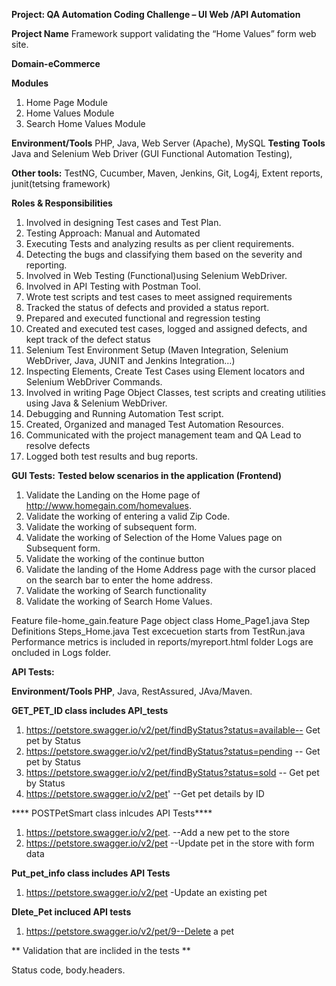 
**Project: QA Automation Coding Challenge – UI Web /API Automation**

**Project Name**
Framework support validating the “Home Values” form web site.

**Domain-eCommerce**

**Modules**
1. Home Page Module
2. Home Values Module
3. Search Home Values Module



**Environment/Tools**
PHP, Java, Web Server (Apache), MySQL
**Testing Tools**
Java and Selenium Web Driver (GUI Functional Automation Testing),

**Other tools:** TestNG, Cucumber, Maven, Jenkins, Git, Log4j, Extent reports, junit(tetsing framework)


**Roles & Responsibilities**

1.  Involved in designing Test cases and Test Plan.
2.  Testing Approach: Manual and Automated
3.  Executing Tests and analyzing results as per client requirements.
4.  Detecting the bugs and classifying them based on the severity and reporting.
5.  Involved in Web Testing (Functional)using Selenium WebDriver.
6.  Involved in API Testing with Postman Tool. 
7.  Wrote test scripts and test cases to meet assigned requirements
8.  Tracked the status of defects and provided a status report.
9.  Prepared and executed functional and regression testing
10. Created and executed test cases, logged and assigned defects, and kept track of the defect status
11. Selenium Test Environment Setup (Maven Integration, Selenium WebDriver, Java, JUNIT and Jenkins Integration…)
12. Inspecting Elements, Create Test Cases using Element locators and Selenium WebDriver Commands.
13. Involved in writing Page Object Classes, test scripts and creating utilities using Java & Selenium WebDriver.
14. Debugging and Running Automation Test script.
15. Created, Organized and managed Test Automation Resources.
16. Communicated with the project management team and QA Lead to resolve defects
17. Logged both test results and bug reports.


**GUI Tests:**
**Tested below scenarios in the application (Frontend)**
1. Validate the Landing on the Home page of http://www.homegain.com/homevalues.
2. Validate the working of entering a valid Zip Code.
3. Validate the working of subsequent form.
4. Validate the working of Selection of the Home Values page on Subsequent form.
5. Validate the working of the continue button
6. Validate the landing of the Home Address page with the cursor placed on the search bar to enter the home address.
7. Validate the working of Search functionality
8. Validate the working of Search Home Values.


Feature file-home_gain.feature
Page object class Home_Page1.java
Step Definitions  Steps_Home.java
Test excecuetion starts from TestRun.java
Performance metrics is included in reports/myreport.html folder 
Logs are oncluded in Logs folder.




**API Tests:**

**Environment/Tools PHP**, Java, RestAssured, JAva/Maven.

 **GET_PET_ID class includes API_tests**
   1. https://petstore.swagger.io/v2/pet/findByStatus?status=available-- Get pet by Status
   2. https://petstore.swagger.io/v2/pet/findByStatus?status=pending -- Get pet by Status
   3. https://petstore.swagger.io/v2/pet/findByStatus?status=sold -- Get pet by Status
   4. https://petstore.swagger.io/v2/pet' --Get pet details by ID
    
    
**** POSTPetSmart class  inlcudes API Tests****

   1. https://petstore.swagger.io/v2/pet. --Add a new pet to the store
   2. https://petstore.swagger.io/v2/pet --Update pet in the store with form data
    
**Put_pet_info class includes API Tests**
  1. https://petstore.swagger.io/v2/pet  -Update an existing pet
   
 **Dlete_Pet incluced API tests**
  1. https://petstore.swagger.io/v2/pet/9--Delete a pet

**   Validation that are inclided in the tests **
 
 Status code, body.headers.
   
   
   
   
   

 















